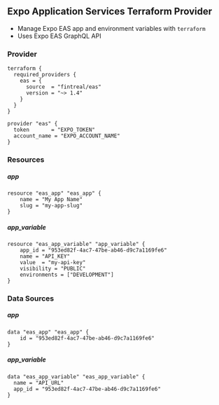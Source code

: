 ## Expo Application Services Terraform Provider

- Manage Expo EAS app and environment variables with `terraform`
- Uses Expo EAS GraphQL API

### Provider
```hcl
terraform {
  required_providers {
    eas = {
      source  = "fintreal/eas"
      version = "~> 1.4"
    }
  }
}

provider "eas" {
  token       = "EXPO_TOKEN"
  account_name = "EXPO_ACCOUNT_NAME"
}
```

### Resources

##### app
```hcl
resource "eas_app" "eas_app" {
    name = "My App Name"
    slug = "my-app-slug"
}
```

##### app_variable
```hcl
resource "eas_app_variable" "app_variable" {
    app_id = "953ed82f-4ac7-47be-ab46-d9c7a1169fe6"
    name = "API_KEY"
    value  = "my-api-key"
    visibility = "PUBLIC"
    environments = ["DEVELOPMENT"]
}
```

### Data Sources

##### app
```hcl
data "eas_app" "eas_app" {
    id = "953ed82f-4ac7-47be-ab46-d9c7a1169fe6"
}
```

##### app_variable
```hcl
data "eas_app_variable" "eas_app_variable" {
  name = "API_URL"
  app_id = "953ed82f-4ac7-47be-ab46-d9c7a1169fe6"
}
```

